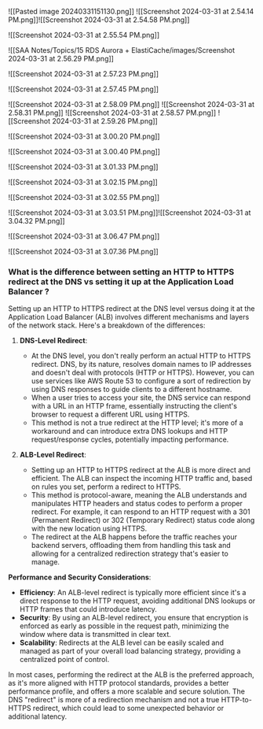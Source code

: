 ![[Pasted image 20240331151130.png]]
![[Screenshot 2024-03-31 at 2.54.14 PM.png]]![[Screenshot 2024-03-31 at 2.54.58 PM.png]]

![[Screenshot 2024-03-31 at 2.55.54 PM.png]]

![[SAA Notes/Topics/15 RDS Aurora + ElastiCache/images/Screenshot 2024-03-31 at 2.56.29 PM.png]]

![[Screenshot 2024-03-31 at 2.57.23 PM.png]]

![[Screenshot 2024-03-31 at 2.57.45 PM.png]]

![[Screenshot 2024-03-31 at 2.58.09 PM.png]]
![[Screenshot 2024-03-31 at 2.58.31 PM.png]]
![[Screenshot 2024-03-31 at 2.58.57 PM.png]]
![[Screenshot 2024-03-31 at 2.59.26 PM.png]]

![[Screenshot 2024-03-31 at 3.00.20 PM.png]]

![[Screenshot 2024-03-31 at 3.00.40 PM.png]]

![[Screenshot 2024-03-31 at 3.01.33 PM.png]]

![[Screenshot 2024-03-31 at 3.02.15 PM.png]]

![[Screenshot 2024-03-31 at 3.02.55 PM.png]]

![[Screenshot 2024-03-31 at 3.03.51 PM.png]]![[Screenshot 2024-03-31 at 3.04.32 PM.png]]

![[Screenshot 2024-03-31 at 3.06.47 PM.png]]

![[Screenshot 2024-03-31 at 3.07.36 PM.png]]

### What is the difference between setting an HTTP to HTTPS redirect at the DNS vs setting it up at the Application Load Balancer ?

Setting up an HTTP to HTTPS redirect at the DNS level versus doing it at the Application Load Balancer (ALB) involves different mechanisms and layers of the network stack. Here's a breakdown of the differences:

1. **DNS-Level Redirect**:
   - At the DNS level, you don't really perform an actual HTTP to HTTPS redirect. DNS, by its nature, resolves domain names to IP addresses and doesn't deal with protocols (HTTP or HTTPS). However, you can use services like AWS Route 53 to configure a sort of redirection by using DNS responses to guide clients to a different hostname.
   - When a user tries to access your site, the DNS service can respond with a URL in an HTTP frame, essentially instructing the client's browser to request a different URL using HTTPS.
   - This method is not a true redirect at the HTTP level; it's more of a workaround and can introduce extra DNS lookups and HTTP request/response cycles, potentially impacting performance.

2. **ALB-Level Redirect**:
   - Setting up an HTTP to HTTPS redirect at the ALB is more direct and efficient. The ALB can inspect the incoming HTTP traffic and, based on rules you set, perform a redirect to HTTPS.
   - This method is protocol-aware, meaning the ALB understands and manipulates HTTP headers and status codes to perform a proper redirect. For example, it can respond to an HTTP request with a 301 (Permanent Redirect) or 302 (Temporary Redirect) status code along with the new location using HTTPS.
   - The redirect at the ALB happens before the traffic reaches your backend servers, offloading them from handling this task and allowing for a centralized redirection strategy that's easier to manage.

**Performance and Security Considerations**:
- **Efficiency**: An ALB-level redirect is typically more efficient since it's a direct response to the HTTP request, avoiding additional DNS lookups or HTTP frames that could introduce latency.
- **Security**: By using an ALB-level redirect, you ensure that encryption is enforced as early as possible in the request path, minimizing the window where data is transmitted in clear text.
- **Scalability**: Redirects at the ALB level can be easily scaled and managed as part of your overall load balancing strategy, providing a centralized point of control.

In most cases, performing the redirect at the ALB is the preferred approach, as it's more aligned with HTTP protocol standards, provides a better performance profile, and offers a more scalable and secure solution. The DNS "redirect" is more of a redirection mechanism and not a true HTTP-to-HTTPS redirect, which could lead to some unexpected behavior or additional latency.